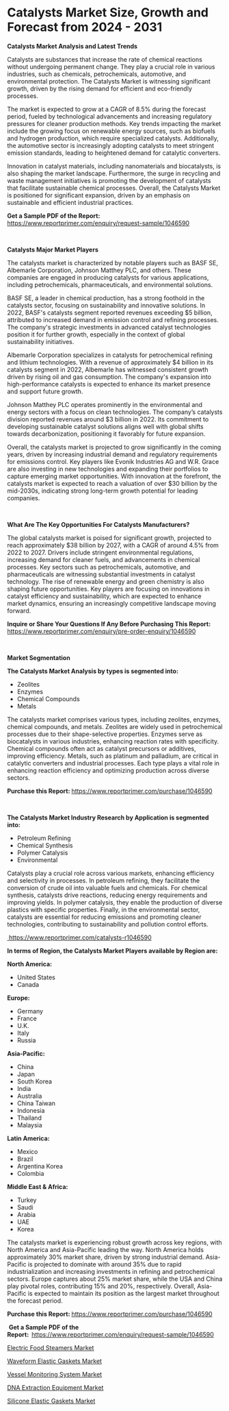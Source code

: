 <p><h1>Catalysts Market Size, Growth and Forecast from 2024 - 2031</h1></p><p><strong>Catalysts Market Analysis and Latest Trends</strong></p>
<p><p>Catalysts are substances that increase the rate of chemical reactions without undergoing permanent change. They play a crucial role in various industries, such as chemicals, petrochemicals, automotive, and environmental protection. The Catalysts Market is witnessing significant growth, driven by the rising demand for efficient and eco-friendly processes. </p><p>The market is expected to grow at a CAGR of 8.5% during the forecast period, fueled by technological advancements and increasing regulatory pressures for cleaner production methods. Key trends impacting the market include the growing focus on renewable energy sources, such as biofuels and hydrogen production, which require specialized catalysts. Additionally, the automotive sector is increasingly adopting catalysts to meet stringent emission standards, leading to heightened demand for catalytic converters.</p><p>Innovation in catalyst materials, including nanomaterials and biocatalysts, is also shaping the market landscape. Furthermore, the surge in recycling and waste management initiatives is promoting the development of catalysts that facilitate sustainable chemical processes. Overall, the Catalysts Market is positioned for significant expansion, driven by an emphasis on sustainable and efficient industrial practices.</p></p>
<p><strong>Get a Sample PDF of the Report:&nbsp;</strong> <a href="https://www.reportprimer.com/enquiry/request-sample/1046590">https://www.reportprimer.com/enquiry/request-sample/1046590</a></p>
<p>&nbsp;</p>
<p><strong>Catalysts Major Market Players</strong></p>
<p><p>The catalysts market is characterized by notable players such as BASF SE, Albemarle Corporation, Johnson Matthey PLC, and others. These companies are engaged in producing catalysts for various applications, including petrochemicals, pharmaceuticals, and environmental solutions.</p><p>BASF SE, a leader in chemical production, has a strong foothold in the catalysts sector, focusing on sustainability and innovative solutions. In 2022, BASF's catalysts segment reported revenues exceeding $5 billion, attributed to increased demand in emission control and refining processes. The company's strategic investments in advanced catalyst technologies position it for further growth, especially in the context of global sustainability initiatives.</p><p>Albemarle Corporation specializes in catalysts for petrochemical refining and lithium technologies. With a revenue of approximately $4 billion in its catalysts segment in 2022, Albemarle has witnessed consistent growth driven by rising oil and gas consumption. The company's expansion into high-performance catalysts is expected to enhance its market presence and support future growth.</p><p>Johnson Matthey PLC operates prominently in the environmental and energy sectors with a focus on clean technologies. The company’s catalysts division reported revenues around $3 billion in 2022. Its commitment to developing sustainable catalyst solutions aligns well with global shifts towards decarbonization, positioning it favorably for future expansion.</p><p>Overall, the catalysts market is projected to grow significantly in the coming years, driven by increasing industrial demand and regulatory requirements for emissions control. Key players like Evonik Industries AG and W.R. Grace are also investing in new technologies and expanding their portfolios to capture emerging market opportunities. With innovation at the forefront, the catalysts market is expected to reach a valuation of over $30 billion by the mid-2030s, indicating strong long-term growth potential for leading companies.</p></p>
<p>&nbsp;</p>
<p><strong>What Are The Key Opportunities For Catalysts Manufacturers?</strong></p>
<p><p>The global catalysts market is poised for significant growth, projected to reach approximately $38 billion by 2027, with a CAGR of around 4.5% from 2022 to 2027. Drivers include stringent environmental regulations, increasing demand for cleaner fuels, and advancements in chemical processes. Key sectors such as petrochemicals, automotive, and pharmaceuticals are witnessing substantial investments in catalyst technology. The rise of renewable energy and green chemistry is also shaping future opportunities. Key players are focusing on innovations in catalyst efficiency and sustainability, which are expected to enhance market dynamics, ensuring an increasingly competitive landscape moving forward.</p></p>
<p><strong>Inquire or Share Your Questions If Any Before Purchasing This Report:</strong> <a href="https://www.reportprimer.com/enquiry/pre-order-enquiry/1046590">https://www.reportprimer.com/enquiry/pre-order-enquiry/1046590</a></p>
<p>&nbsp;</p>
<p><strong>Market Segmentation</strong></p>
<p><strong>The Catalysts Market Analysis by types is segmented into:</strong></p>
<p><ul><li>Zeolites</li><li>Enzymes</li><li>Chemical Compounds</li><li>Metals</li></ul></p>
<p><p>The catalysts market comprises various types, including zeolites, enzymes, chemical compounds, and metals. Zeolites are widely used in petrochemical processes due to their shape-selective properties. Enzymes serve as biocatalysts in various industries, enhancing reaction rates with specificity. Chemical compounds often act as catalyst precursors or additives, improving efficiency. Metals, such as platinum and palladium, are critical in catalytic converters and industrial processes. Each type plays a vital role in enhancing reaction efficiency and optimizing production across diverse sectors.</p></p>
<p><strong>Purchase this Report:&nbsp;</strong><a href="https://www.reportprimer.com/purchase/1046590">https://www.reportprimer.com/purchase/1046590</a></p>
<p>&nbsp;</p>
<p><strong>The Catalysts Market Industry Research by Application is segmented into:</strong></p>
<p><ul><li>Petroleum Refining</li><li>Chemical Synthesis</li><li>Polymer Catalysis</li><li>Environmental</li></ul></p>
<p><p>Catalysts play a crucial role across various markets, enhancing efficiency and selectivity in processes. In petroleum refining, they facilitate the conversion of crude oil into valuable fuels and chemicals. For chemical synthesis, catalysts drive reactions, reducing energy requirements and improving yields. In polymer catalysis, they enable the production of diverse plastics with specific properties. Finally, in the environmental sector, catalysts are essential for reducing emissions and promoting cleaner technologies, contributing to sustainability and pollution control efforts.</p></p>
<p><a href="https://www.reportprimer.com/catalysts-r1046590">&nbsp;https://www.reportprimer.com/catalysts-r1046590</a></p>
<p><strong>In terms of Region, the Catalysts Market Players available by Region are:</strong></p>
<p>
    <p> <strong> North America: </strong>
        <ul>
            <li>United States</li>
            <li>Canada</li>
        </ul>
        </p> 
    <p> <strong> Europe: </strong>
        <ul>
            <li>Germany</li>
            <li>France</li>
            <li>U.K.</li>
            <li>Italy</li>
            <li>Russia</li>
        </ul>
        </p> 
    <p> <strong> Asia-Pacific: </strong>
        <ul>
            <li>China</li>
            <li>Japan</li>
            <li>South Korea</li>
            <li>India</li>
            <li>Australia</li>
            <li>China Taiwan</li>
            <li>Indonesia</li>
            <li>Thailand</li>
            <li>Malaysia</li>
        </ul>
        </p> 
    <p> <strong> Latin America: </strong>
        <ul>
            <li>Mexico</li>
            <li>Brazil</li>
            <li>Argentina Korea</li>
            <li>Colombia</li>
        </ul>
        </p> 
    <p> <strong> Middle East & Africa: </strong>
        <ul>
            <li>Turkey</li>
            <li>Saudi</li>
            <li>Arabia</li>
            <li>UAE</li>
            <li>Korea</li>
        </ul>
    </p>
    </p>
<p><p>The catalysts market is experiencing robust growth across key regions, with North America and Asia-Pacific leading the way. North America holds approximately 30% market share, driven by strong industrial demand. Asia-Pacific is projected to dominate with around 35% due to rapid industrialization and increasing investments in refining and petrochemical sectors. Europe captures about 25% market share, while the USA and China play pivotal roles, contributing 15% and 20%, respectively. Overall, Asia-Pacific is expected to maintain its position as the largest market throughout the forecast period.</p></p>
<p><strong>Purchase this Report: </strong><a href="https://www.reportprimer.com/purchase/1046590">https://www.reportprimer.com/purchase/1046590</a></p>
<p>&nbsp;<strong>Get a Sample PDF of the Report:&nbsp;&nbsp;</strong><a href="https://www.reportprimer.com/enquiry/request-sample/1046590">https://www.reportprimer.com/enquiry/request-sample/1046590</a></p>
<p><strong></strong></p>
<p><p><a href="https://issuu.com/reportprime-2/docs/electric-food-steamers-market-size-_dce28d4e74ea20">Electric Food Steamers Market</a></p><p><a href="https://medium.com/@katelynhuerta65/how-are-regions-adapting-to-the-waveform-elastic-gaskets-market-e3119978e411?postPublishedType=repub">Waveform Elastic Gaskets Market</a></p><p><a href="https://github.com/Alanbrewer218/Market-Research-Report-List-1/blob/main/vessel-monitoring-system-market.md">Vessel Monitoring System Market</a></p><p><a href="https://www.linkedin.com/pulse/future-trends-global-dna-extraction-equipment-market-insights-fmjic">DNA Extraction Equipment Market</a></p><p><a href="https://medium.com/@katelynhuerta65/silicone-elastic-gaskets-market-growth-market-segmentation-and-regional-analysis-global-forecast-b19e23e4186d">Silicone Elastic Gaskets Market</a></p></p>